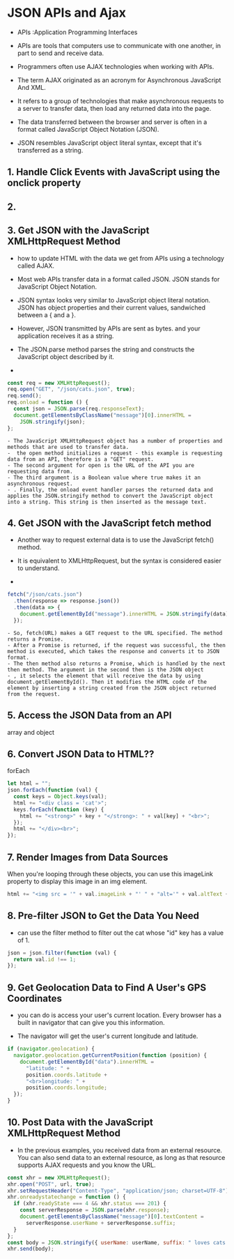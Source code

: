# JSON APIs and Ajax

- APIs :Application Programming Interfaces
- APIs are tools that computers use to communicate with one another, in part to send and receive data.
- Programmers often use AJAX technologies when working with APIs.

- The term AJAX originated as an acronym for Asynchronous JavaScript And XML.
- It refers to a group of technologies that make asynchronous requests to a server to transfer data, then load any returned data into the page.

- The data transferred between the browser and server is often in a format called JavaScript Object Notation (JSON).

- JSON resembles JavaScript object literal syntax, except that it's transferred as a string.

## 1. Handle Click Events with JavaScript using the onclick property

## 2.

## 3. Get JSON with the JavaScript XMLHttpRequest Method

- how to update HTML with the data we get from APIs using a technology called AJAX.
- Most web APIs transfer data in a format called JSON. JSON stands for JavaScript Object Notation.
- JSON syntax looks very similar to JavaScript object literal notation. JSON has object properties and their current values, sandwiched between a { and a }.
- However, JSON transmitted by APIs are sent as bytes.
  and your application receives it as a string.

- The JSON.parse method parses the string and constructs the JavaScript object described by it.

-

```js
const req = new XMLHttpRequest();
req.open("GET", "/json/cats.json", true);
req.send();
req.onload = function () {
  const json = JSON.parse(req.responseText);
  document.getElementsByClassName("message")[0].innerHTML =
    JSON.stringify(json);
};
```

    - The JavaScript XMLHttpRequest object has a number of properties and methods that are used to transfer data.
    -  the open method initializes a request - this example is requesting data from an API, therefore is a "GET" request.
    - The second argument for open is the URL of the API you are requesting data from.
    - The third argument is a Boolean value where true makes it an asynchronous request.
    - . Finally, the onload event handler parses the returned data and applies the JSON.stringify method to convert the JavaScript object into a string. This string is then inserted as the message text.

## 4. Get JSON with the JavaScript fetch method

- Another way to request external data is to use the JavaScript fetch() method.
- It is equivalent to XMLHttpRequest, but the syntax is considered easier to understand.

-

```js
fetch("/json/cats.json")
  .then(response => response.json())
  .then(data => {
    document.getElementById("message").innerHTML = JSON.stringify(data);
  });
```

    - So, fetch(URL) makes a GET request to the URL specified. The method returns a Promise.
    - After a Promise is returned, if the request was successful, the then method is executed, which takes the response and converts it to JSON format.
    - The then method also returns a Promise, which is handled by the next then method. The argument in the second then is the JSON object
    - , it selects the element that will receive the data by using document.getElementById(). Then it modifies the HTML code of the element by inserting a string created from the JSON object returned from the request.

## 5. Access the JSON Data from an API

array and object

## 6. Convert JSON Data to HTML??

forEach

```js
let html = "";
json.forEach(function (val) {
  const keys = Object.keys(val);
  html += "<div class = 'cat'>";
  keys.forEach(function (key) {
    html += "<strong>" + key + "</strong>: " + val[key] + "<br>";
  });
  html += "</div><br>";
});
```

## 7. Render Images from Data Sources

When you're looping through these objects, you can use this imageLink property to display this image in an img element.

```js
html += "<img src = '" + val.imageLink + "' " + "alt='" + val.altText + "'>";
```

## 8. Pre-filter JSON to Get the Data You Need

- can use the filter method to filter out the cat whose "id" key has a value of 1.

```js
json = json.filter(function (val) {
  return val.id !== 1;
});
```

## 9. Get Geolocation Data to Find A User's GPS Coordinates

- you can do is access your user's current location. Every browser has a built in navigator that can give you this information.

- The navigator will get the user's current longitude and latitude.

```js
if (navigator.geolocation) {
  navigator.geolocation.getCurrentPosition(function (position) {
    document.getElementById("data").innerHTML =
      "latitude: " +
      position.coords.latitude +
      "<br>longitude: " +
      position.coords.longitude;
  });
}
```

## 10. Post Data with the JavaScript XMLHttpRequest Method

- In the previous examples, you received data from an external resource. You can also send data to an external resource, as long as that resource supports AJAX requests and you know the URL.

```js
const xhr = new XMLHttpRequest();
xhr.open("POST", url, true);
xhr.setRequestHeader("Content-Type", "application/json; charset=UTF-8");
xhr.onreadystatechange = function () {
  if (xhr.readyState === 4 && xhr.status === 201) {
    const serverResponse = JSON.parse(xhr.response);
    document.getElementsByClassName("message")[0].textContent =
      serverResponse.userName + serverResponse.suffix;
  }
};
const body = JSON.stringify({ userName: userName, suffix: " loves cats!" });
xhr.send(body);
```
